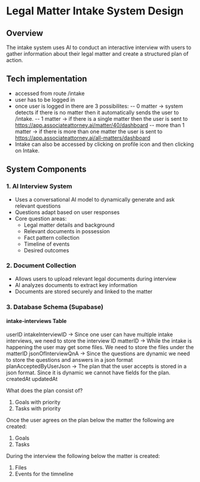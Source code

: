 # Legal Matter Intake System Design

## Overview
The intake system uses AI to conduct an interactive interview with users to gather information about their legal matter and create a structured plan of action.

## Tech implementation

- accessed from route /intake
- user has to be logged in
- once user is logged in there are 3 possibilites:
  -- 0 matter ->            system detects if there is no matter then it automatically sends the user to /intake.
  -- 1 matter ->            if there is a single matter then the user is sent to https://app.associateattorney.ai/matter/40/dashboard
  -- more than 1 matter ->  if there is more than one matter the user is sent to https://app.associateattorney.ai/all-matters/dashboard
- Intake can also be accessed by clicking on profile icon and then clicking on Intake.


## System Components

### 1. AI Interview System
- Uses a conversational AI model to dynamically generate and ask relevant questions
- Questions adapt based on user responses
- Core question areas:
  - Legal matter details and background
  - Relevant documents in possession
  - Fact pattern collection
  - Timeline of events
  - Desired outcomes

### 2. Document Collection
- Allows users to upload relevant legal documents during interview
- AI analyzes documents to extract key information
- Documents are stored securely and linked to the matter

### 3. Database Schema (Supabase)

#### intake-interviews Table
userID
intakeInterviewID -> Since one user can have multiple intake interviews, we need to store the interview ID
matterID -> While the intake is happening the user may get some files. We need to store the files under the matterID
jsonOfInterviewQnA -> Since the questions are dynamic we need to store the questions and answers in a json format
planAcceptedByUserJson -> The plan that the user accepts is stored in a json format. Since it is dynamic we cannot have fields for the plan.
createdAt
updatedAt

What does the plan consist of?
1. Goals with priority
2. Tasks with priority

Once the user agrees on the plan below the matter the following are created:
1. Goals  
2. Tasks 

During the interview the following below the matter is created:
1. Files
2. Events for the timneline

